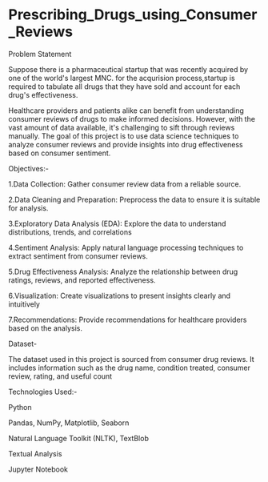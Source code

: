 # Prescribing_Drugs_using_Consumer_Reviews

Problem Statement

Suppose there is a pharmaceutical startup that was recently acquired by one of the world's largest MNC.
for the acqurision process,startup is required to tabulate all drugs that they have sold and account for each drug's effectiveness.

Healthcare providers and patients alike can benefit from understanding consumer reviews of drugs to make informed decisions. However, with the vast amount of data available, it's challenging to sift through reviews manually. The goal of this project is to use data science techniques to analyze consumer reviews and provide insights into drug effectiveness based on consumer sentiment.

Objectives:-

1.Data Collection: Gather consumer review data from a reliable source.

2.Data Cleaning and Preparation: Preprocess the data to ensure it is suitable for analysis.

3.Exploratory Data Analysis (EDA): Explore the data to understand distributions, trends, and correlations

4.Sentiment Analysis: Apply natural language processing techniques to extract sentiment from consumer reviews.

5.Drug Effectiveness Analysis: Analyze the relationship between drug ratings, reviews, and reported effectiveness.

6.Visualization: Create visualizations to present insights clearly and intuitively

7.Recommendations: Provide recommendations for healthcare providers based on the analysis.

Dataset-

The dataset used in this project is sourced from consumer drug reviews. It includes information such as the drug name, condition treated, consumer review, rating, and useful count

Technologies Used:-

Python

Pandas, NumPy, Matplotlib, Seaborn

Natural Language Toolkit (NLTK), TextBlob

Textual Analysis

Jupyter Notebook






